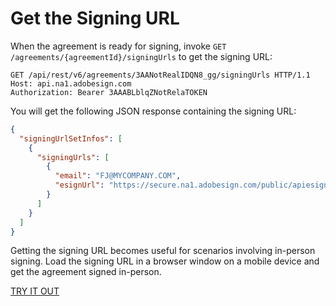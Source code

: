 # Get the Signing URL
 
When the agreement is ready for signing, invoke `GET /agreements/{agreementId}/signingUrls` to get the signing URL:

```http
GET /api/rest/v6/agreements/3AANotRealIDQN8_gg/signingUrls HTTP/1.1
Host: api.na1.adobesign.com
Authorization: Bearer 3AAABLblqZNotRelaTOKEN
```

You will get the following JSON response containing the signing URL:

```json
{
  "signingUrlSetInfos": [
    {
      "signingUrls": [
        {
          "email": "FJ@MYCOMPANY.COM",
          "esignUrl": "https://secure.na1.adobesign.com/public/apiesign?pid=CBFNotTheRealIDw3w*"
        }
      ]
    }
  ]
}
```
    
Getting the signing URL becomes useful for scenarios involving in-person signing. Load the signing URL in a browser window on a mobile device and get the agreement signed in-person.

[TRY IT OUT](https://secure.na1.adobesign.com/public/docs/restapi/v6#!/agreements/_0_1_2_3_4)

